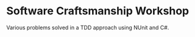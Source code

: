 Software Craftsmanship Workshop
===============================

Various problems solved in a TDD approach using NUnit and C#.

